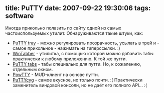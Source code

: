 title: PuTTY
date: 2007-09-22 19:30:06
tags: software
----


Иногда прикольно полазить по сайту одной из самых частоиспользуемых утилит. Обнаруживаются такие штуки, как:

 - [PuTTY tray][1] - можно регулировать прозрачность, усылать в трей и - самое прикольное - нажимать на гиперссылки. :)
 - [WinTabber][2] - утилитка, с помощью которой можно добавить табы практически к любому приложению. К той же путти.
 - [PuTTY tabs][4] - табы специально для путти. Но, к сожалению, отдельным окном.
 - [PowTTY][3] - MUD-клиент на основе путти.
 - [PuTTYcyg](http://web.gccaz.edu/~medgar/puttycyg/) - самое вкусное, но только почти. :( Практически заменитель виндовой консоли, но не даёт его полного API... :(

[1]: http://www.xs4all.nl/~whaa/putty/ "Эту, похоже, оставлю :)"
[2]: http://www.wintabber.com/
[3]: http://elvenrunes.mine.nu/powtty/
[4]: http://www.raisin.de/putty-tabs/putty-tabs.html
